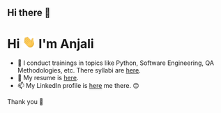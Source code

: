 ## Hi there 👋

# Hi <img src="https://raw.githubusercontent.com/ABSphreak/ABSphreak/master/gifs/Hi.gif" width="30px"> I'm Anjali

- 🌱 I conduct trainings in topics like Python, Software Engineering, QA Methodologies, etc. There syllabi are [here](https://github.com/anjaliyogeshkularni/anjaliyogeshkularni/Syllabi.md).
- 👯 My resume is [here](https://github.com/anjaliyogeshkularni/anjaliyogeshkularni/Resume_Anjali_Kulkarni.pdf).
- 📫 My LinkedIn profile is [here](https://www.linkedin.com/in/anjalikulkarni/) me there. 😊

Thank you 🙏


<!--
**anjaliyogeshkulkarni/anjaliyogeshkulkarni** is a ✨ _special_ ✨ repository because its `README.md` (this file) appears on your GitHub profile.

Here are some ideas to get you started:

- 🔭 I’m currently working on ...
- 🌱 I’m currently learning ...
- 👯 I’m looking to collaborate on ...
- 🤔 I’m looking for help with ...
- 💬 Ask me about ...
- 📫 How to reach me: ...
- 😄 Pronouns: ...
- ⚡ Fun fact: ...
-->

